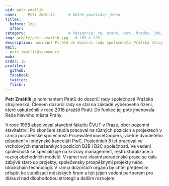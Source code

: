 ```yaml
---
uid: petr.zmatlik
name:     Petr Zmátlík  	# běžně používáné jméno
titles:
  before: Ing. 
  after: 
category:                 	# kategorie: rp, praha, vary, hradec, jmk, senat
img: people/petr-zmatlik.jpg   # 165 x 220
description: nominant Pirátů do dozorčí rady společnosti Pražská strojírenská a.s.    	# kratký popis, max 160 znaků
mail:
- petr.zmatlik@seznam.cz
mob:
orddr: 15
profiles:
  github:       
  facebook:    
  twitter: 		  
  flickr:		  
---
```


**Petr Zmátlík** je nominantem Pirátů do dozorčí rady společnosti Pražská strojírenská. Členem dozorčí rady se stal na základě výběrového řízení, které uskutečnili v roce 2018 pražští Piráti. Do funkce jej poté jmenovala Rada hlavního města Prahy. 

V roce 1998 absolvoval stavební fakultu ČVUT v Praze, obor pozemní stavitelství. Po skončení studia pracoval na různých pozicích a projektech v rámci poradenské společnosti PricewaterhouseCoopers, včetně dvouletého působení v londýnské kanceláři PwC. Posledních 8 let pracoval ve vrcholových manažerských pozicích B2B i B2C společností. Ve vedení společností se specializuje na krizový management, restrukturalizace a rozvoj obchodních modelů. V rámci své vlastní poradenské praxe se dále zabývá start-up projekty, společensky prospěšnými projekty nebo blockchain technologií. V rámci dozorčích orgánů by chtěl především přispět ke stabilizaci městských firem a být jejich vedení partnerem pro diskuzi nad dlouhodobou strategií a dalším rozvojem.


